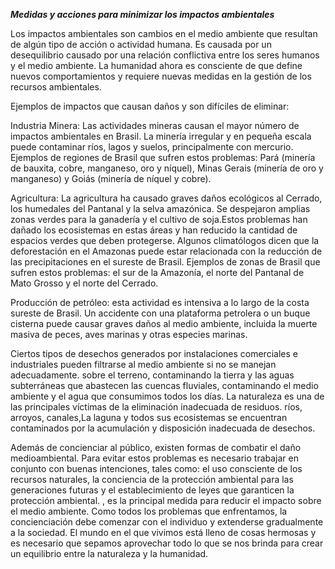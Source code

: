 _**Medidas y acciones para minimizar los impactos ambientales**_

Los impactos ambientales son cambios en el medio ambiente que resultan de algún tipo de acción o actividad humana. Es causada por un desequilibrio causado por una relación conflictiva entre los seres humanos y el medio ambiente. La humanidad ahora es consciente de que define nuevos comportamientos y requiere nuevas medidas en la gestión de los recursos ambientales.

Ejemplos de impactos que causan daños y son difíciles de eliminar:

Industria Minera: Las actividades mineras causan el mayor número de impactos ambientales en Brasil. La minería irregular y en pequeña escala puede contaminar ríos, lagos y suelos, principalmente con mercurio. Ejemplos de regiones de Brasil que sufren estos problemas: Pará (minería de bauxita, cobre, manganeso, oro y níquel), Minas Gerais (minería de oro y manganeso) y Goiás (minería de níquel y cobre).

Agricultura: La agricultura ha causado graves daños ecológicos al Cerrado, los humedales del Pantanal y la selva amazónica. Se despejaron amplias zonas verdes para la ganadería y el cultivo de soja.Estos problemas han dañado los ecosistemas en estas áreas y han reducido la cantidad de espacios verdes que deben protegerse. Algunos climatólogos dicen que la deforestación en el Amazonas puede estar relacionada con la reducción de las precipitaciones en el sureste de Brasil. Ejemplos de zonas de Brasil que sufren estos problemas: el sur de la Amazonía, el norte del Pantanal de Mato Grosso y el norte del Cerrado.

Producción de petróleo: esta actividad es intensiva a lo largo de la costa sureste de Brasil. Un accidente con una plataforma petrolera o un buque cisterna puede causar graves daños al medio ambiente, incluida la muerte masiva de peces, aves marinas y otras especies marinas.

Ciertos tipos de desechos generados por instalaciones comerciales e industriales pueden filtrarse al medio ambiente si no se manejan adecuadamente. sobre el terreno, contaminando la tierra y las aguas subterráneas que abastecen las cuencas fluviales, contaminando el medio ambiente y el agua que consumimos todos los días. La naturaleza es una de las principales víctimas de la eliminación inadecuada de residuos. ríos, arroyos, canales,La laguna y todos sus ecosistemas se encuentran contaminados por la acumulación y disposición inadecuada de desechos.

Además de concienciar al público, existen formas de combatir el daño medioambiental. Para evitar estos problemas es necesario trabajar en conjunto con buenas intenciones, tales como: el uso consciente de los recursos naturales, la conciencia de la protección ambiental para las generaciones futuras y el establecimiento de leyes que garanticen la protección ambiental. , es la principal medida para reducir el impacto sobre el medio ambiente. Como todos los problemas que enfrentamos, la concienciación debe comenzar con el individuo y extenderse gradualmente a la sociedad. El mundo en el que vivimos está lleno de cosas hermosas y es necesario que sepamos aprovechar todo lo que se nos brinda para crear un equilibrio entre la naturaleza y la humanidad.

